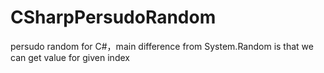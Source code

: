 # CSharpPersudoRandom
persudo random for C#，main difference from System.Random is that we can get value for given index
